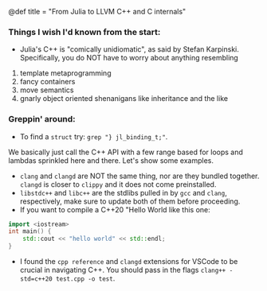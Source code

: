 @def title = "From Julia to LLVM C++ and C internals"

### Things I wish I'd known from the start:
- Julia's C++ is "comically unidiomatic", as said by Stefan Karpinski. Specifically, you do NOT have to worry about anything resembling
1. template metaprogramming
2. fancy containers
3. move semantics
4. gnarly object oriented shenanigans like inheritance and the like

### Greppin' around:
- To find a `struct` try: `grep "} jl_binding_t;"`.

We basically just call the C++ API with a few range based for loops and lambdas sprinkled here and there.
Let's show some examples.
- `clang` and `clangd` are NOT the same thing, nor are they bundled together. `clangd` is closer to `clippy` and it does not come preinstalled.
- `libstdc++` and `libc++` are the stdlibs pulled in by `gcc` and `clang`, respectively, make sure to update both of them before proceeding.
- If you want to compile a C++20 "Hello World like this one:
```cpp
import <iostream>
int main() {
    std::cout << "hello world" << std::endl;
}
```
- I found the `cpp reference` and `clangd` extensions for VSCode to be crucial in navigating C++.
You should pass in the flags `clang++ -std=c++20 test.cpp -o test`.
